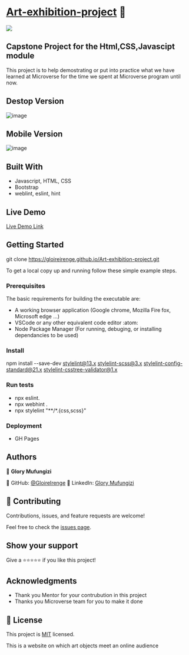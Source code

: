 # <a href="https://gloireirenge.github.io/Art-exhibition-project/">Art-exhibition-project</a> :art:
![](https://img.shields.io/badge/Microverse-blueviolet)

## Capstone Project for the Html,CSS,Javascipt module

This project is to help demostrating or put into practice what we have learned at Microverse for the time we spent at Microverse program until now.

## Destop Version

![image](https://user-images.githubusercontent.com/37586807/181089710-34e1d11d-b2ee-405d-bd83-37e87e1abc4f.png) 

## Mobile Version

![image](https://user-images.githubusercontent.com/37586807/181090229-60598271-45ca-42fb-9f46-f8eedc13cd3a.png)

## Built With

- Javascript, HTML, CSS
- Bootstrap
- weblint, eslint, hint

## Live Demo

[Live Demo Link](https://gloireirenge.github.io/Art-exhibition-project/)


## Getting Started
git clone https://gloireirenge.github.io/Art-exhibition-project.git


To get a local copy up and running follow these simple example steps.

### Prerequisites
The basic requirements for building the executable are:

- A working browser application (Google chrome, Mozilla Fire fox, Microsoft edge ...)
- VSCode or any other equivalent code editor :atom:
- Node Package Manager (For running, debuging, or installing dependancies to be used)

### Install
npm install --save-dev stylelint@13.x stylelint-scss@3.x stylelint-config-standard@21.x stylelint-csstree-validator@1.x

### Run tests
- npx eslint.
- npx webhint .
- npx stylelint "**/*.{css,scss}"

### Deployment
- GH Pages

## Authors

👤 **Glory Mufungizi**

:diamond_shape_with_a_dot_inside: GitHub: [@GloireIrenge](https://github.com/GloireIrenge)
:diamond_shape_with_a_dot_inside: LinkedIn: [Glory Mufungizi](https://www.linkedin.com/in/glory-mufungizi-678940202/)


## 🤝 Contributing

Contributions, issues, and feature requests are welcome!

Feel free to check the [issues page](../../issues/).

## Show your support

Give a ⭐️⭐️⭐️⭐️⭐️ if you like this project!

## Acknowledgments

- Thank you Mentor for your contrubution in this project
- Thanks you Microverse team for you to make it done



## 📝 License

This project is [MIT](./MIT.md) licensed.






This is a website on which art objects meet an online audience


